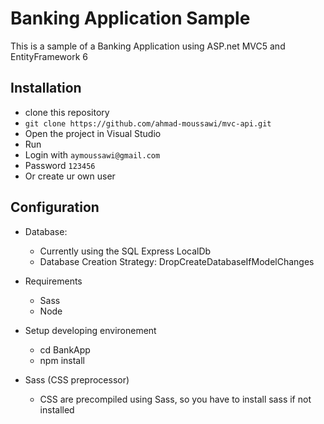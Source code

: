 Banking Application Sample
==========================
This is a sample of a Banking Application using ASP.net MVC5 and EntityFramework 6

## Installation
 - clone this repository
 - `git clone https://github.com/ahmad-moussawi/mvc-api.git`
 - Open the project in Visual Studio
 - Run
 - Login with `aymoussawi@gmail.com`
 - Password `123456`
 - Or create ur own user


## Configuration

 - Database:
   - Currently using the SQL Express LocalDb
   - Database Creation Strategy: DropCreateDatabaseIfModelChanges


 - Requirements
   - Sass
   - Node
 
 - Setup developing environement
   - cd BankApp
   - npm install

 - Sass (CSS preprocessor)
   - CSS are precompiled using Sass, so you have to install sass if not installed
